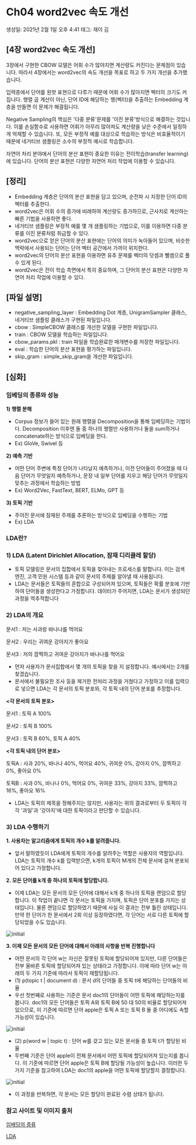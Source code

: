 # Ch04 word2vec 속도 개선

생성일: 2021년 2월 1일 오후 4:41
태그: 재이 김

## [4장 word2vec 속도 개선]

3장에서 구현한 CBOW 모델은 어휘 수가 많아지면 계산량도 커진다는 문제점이 있습니다. 따라서 4장에서는 word2vec의 속도 개선을 목표로 하고 두 가지 개선을 추가했습니다. 

입력층에서 단어를 원핫 표현으로 다루기 때문에 어휘 수가 많아지면 벡터의 크기도 커집니다. 행렬 곱 계산이 아닌, 단어 ID에 해당하는 행(벡터)을 추출하는 Embedding 계층을 만들면 이 문제가 해결됩니다.

Negative Sampling의 핵심은 '다중 분류'문제를 '이진 분류'방식으로 해결하는 것입니다. 이를 손실함수로 사용하면 어휘가 아무리 많아져도 계산량을 낮은 수준에서 일정하게 억제할 수 있습니다. 또, 모든 부정적 예를 대상으로 학습하는 방식은 비효율적이기 때문에 네거티브 샘플링은 소수의 부정적 예시로 학습합니다.

자연어 처리 분야에서 단어의 분산 표현이 중요한 이유는 전이학습(transfer learning)에 있습니다. 단어의 분산 표현은 다양한 자연어 처리 작업에 이용할 수 있습니다.

## [정리]

- Embedding 계층은 단어의 분산 표현을 담고 있으며, 순전파 시 지정한 단어 ID의 벡터를 추출한다.
- word2vec은 어휘 수의 증가에 비례하여 계산량도 증가하므로, 근사치로 계산하는 빠른 기법을 사용하면 좋다.
- 네거티브 샘플링은 부정적 예를 몇 개 샘플링하는 기법으로, 이를 이용하면 다중 분류를 이진 분류처럼 취급할 수 있다.
- word2vec으로 얻은 단어의 분산 표현에는 단어의 의미가 녹아들어 있으며, 비슷한 맥락에서 사용되는 단어는 단어 벡터 공간에서 가까이 위치한다.
- word2vec의 단어의 분산 표현을 이용하면 유추 문제를 벡터의 덧셈과 뺄셈으로 풀 수 있게 된다.
- word2vec은 전이 학습 측면에서 특히 중요하며, 그 단어의 분산 표현은 다양한 자연어 처리 작업에 이용할 수 있다.

## [파일 설명]

- negative_sampling_layer : Embedding Dot 계층, UnigramSampler 클래스, 네거티브 샘플링 클래스가 구현된 파일입니다.
- cbow : SimpleCBOW 클래스를 개선한 모델을 구현한 파일입니다.
- train : CBOW 모델을 학습하는 파일입니다.
- cbow_params.pkl : train 파일을 학습완료한 매개변수를 저장한 파일입니다.
- eval : 학습한 단어의 분산 표현을 평가하는 파일입니다.
- skip_gram : simple_skip_gram을 개선한 파일입니다.

## [심화]

### 임베딩의 종류와 성능

**1) 행렬 분해**

- Corpus 정보가 들어 있는 원래 행렬을 Decomposition을 통해 임베딩하는 기법이다. Decomposition 이후엔 둘 중 하나의 행렬만 사용하거나 둘을 sum하거나 concatenate하는 방식으로 임베딩을 한다.
- Ex) GloVe, Swivel 등

**2) 예측 기반**

- 어떤 단어 주변에 특정 단어가 나타날지 예측하거나, 이전 단어들이 주어졌을 때 다음 단어가 무엇일지 예측하거나, 문장 내 일부 단어를 지우고 해당 단어가 무엇일지 맞추는 과정에서 학습하는 방법
- Ex) Word2Vec, FastText, BERT, ELMo, GPT 등

**3) 토픽 기반**

- 주어진 문서에 잠재된 주제를 추론하는 방식으로 임베딩을 수행하는 기법
- Ex) LDA

### LDA란?

### **1) LDA (Latent Dirichlet Allocation, 잠재 디리클레 할당)**

- 토픽 모델링은 문서의 집합에서 토픽을 찾아내는 프로세스를 말합니다. 이는 검색 엔진, 고객 민원 시스템 등과 같이 문서의 주제를 알아낼 때 사용됩니다.
- LDA는 문서들은 토픽들의 혼합으로 구성되어져 있으며, 토픽들은 확률 분포에 기반하여 단어들을 생성한다고 가정합니다. 데이터가 주어지면, LDA는 문서가 생성되던 과정을 역추적합니다

### **2) LDA의 개요**

문서1 : 저는 사과랑 바나나를 먹어요

문서2 : 우리는 귀여운 강아지가 좋아요

문서3 : 저의 깜찍하고 귀여운 강아지가 바나나를 먹어요

- 먼저 사용자가 문서집합에서 몇 개의 토픽을 찾을 지 설정합니다. 예시에서는 2개를 찾겠습니다.
- 문서에서 불필요한 조사 등을 제거한 전처리 과정을 거쳤다고 가정하고 이를 입력으로 넣으면 LDA는 각 문서의 토픽 분포와, 각 토픽 내의 단어 분포를 추정합니다.

**<각 문서의 토픽 분포>**

문서1 : 토픽 A 100%

문서2 : 토픽 B 100%

문서3 : 토픽 B 60%, 토픽 A 40%

**<각 토픽 내의 단어 분포>**

토픽A : 사과 20%, 바나나 40%, 먹어요 40%, 귀여운 0%, 강아지 0%, 깜찍하고 0%, 좋아요 0%

토픽B : 사과 0%, 바나나 0%, 먹어요 0%, 귀여운 33%, 강아지 33%, 깜찍하고 16%, 좋아요 16%

- LDA는 토픽의 제목을 정해주지는 않지만, 사용자는 위의 결과로부터 두 토픽이 각각 '과일'과 '강아지'에 대한 토픽이라고 판단할 수 있습니다.

### **3) LDA 수행하기**

**1. 사용자는 알고리즘에게 토픽의 개수 k를 알려줍니다.**

- 앞서 말하였듯이 LDA에게 토픽의 개수를 알려주는 역할은 사용자의 역할입니다. LDA는 토픽의 개수 k를 입력받으면, k개의 토픽이 M개의 전체 문서에 걸쳐 분포되어 있다고 가정합니다.

**2. 모든 단어를 k개 중 하나의 토픽에 할당합니다.**

- 이제 LDA는 모든 문서의 모든 단어에 대해서 k개 중 하나의 토픽을 랜덤으로 할당합니다. 이 작업이 끝나면 각 문서는 토픽을 가지며, 토픽은 단어 분포를 가지는 상태입니다. 물론 랜덤으로 할당하였기 때문에 사실 이 결과는 전부 틀린 상태입니다. 만약 한 단어가 한 문서에서 2회 이상 등장하였다면, 각 단어는 서로 다른 토픽에 할당되었을 수도 있습니다.

![initial](https://user-images.githubusercontent.com/66687384/106584031-11e3d180-6589-11eb-8e96-07453aec8928.png)

**3. 이제 모든 문서의 모든 단어에 대해서 아래의 사항을 반복 진행합니다**

- 어떤 문서의 각 단어 w는 자신은 잘못된 토픽에 할당되어져 있지만, 다른 단어들은 전부 올바른 토픽에 할당되어져 있는 상태라고 가정합니다. 이에 따라 단어 w는 아래의 두 가지 기준에 따라서 토픽이 재할당됩니다.
- (1) p(topic t | document d) : 문서 d의 단어들 중 토픽 t에 해당하는 단어들의 비율
- 우선 첫번째로 사용하는 기준은 문서 doc1의 단어들이 어떤 토픽에 해당하는지를 봅니다. doc1의 모든 단어들은 토픽 A와 토픽 B에 50 대 50의 비율로 할당되어져 있으므로, 이 기준에 따르면 단어 apple은 토픽 A 또는 토픽 B 둘 중 어디에도 속할 가능성이 있습니다.

![initial](https://user-images.githubusercontent.com/66687384/106584036-127c6800-6589-11eb-8b6c-9394b338f7ac.png)

- (2) p(word w | topic t) : 단어 w를 갖고 있는 모든 문서들 중 토픽 t가 할당된 비율
- 두번째 기준은 단어 apple이 전체 문서에서 어떤 토픽에 할당되어져 있는지를 봅니다. 이 기준에 따르면 단어 apple은 토픽 B에 할당될 가능성이 높습니다. 이러한 두 가지 기준을 참고하여 LDA는 doc1의 apple을 어떤 토픽에 할당할지 결정합니다.

![initial](https://user-images.githubusercontent.com/66687384/106584040-1314fe80-6589-11eb-8443-502406813c47.png)

- 이 과정을 반복하면, 각 문서는 모든 할당이 완료된 수렴 상태가 됩니다.

### 참고 사이트 및 이미지 출처

[임베딩의 종류](https://heung-bae-lee.github.io/2020/01/16/NLP_01/)

[LDA](https://wikidocs.net/30708)
